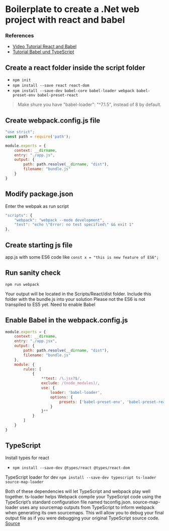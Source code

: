 ﻿# Boilerplate to create a .Net web project with react and babel

### References
- [Video Tutorial React and Babel](https://www.youtube.com/watch?v=bnFgGYooDCM)
- [Tutorial Babel und TypeScript](https://medium.com/@francesco.agnoletto/how-to-set-up-typescript-with-babel-and-webpack-6fba1b6e72d5)

## Create a react folder inside the script folder

- `npm init`
- `npm install --save react react-dom`
- `npm install --save-dev babel-core babel-loader webpack babel-preset-env babel-preset-react`

> Make shure you have "babel-loader": "^7.1.5", instead of 8 by default.

## Create webpack.config.js file

```JavaScript
"use strict";
const path = require('path');

module.exports = {
    context: __dirname,
    entry: "./app.js",
    output: {
        path: path.resolve(__dirname, "dist"),
        filename: "bundle.js"
    }
}
```

## Modify package.json
Enter the webpak as run script 

```JavaScript
"scripts": {
    "webpack": "webpack --mode development",
    "test": "echo \"Error: no test specified\" && exit 1"
},
```

## Create starting js file
app.js with some ES6 code like
`const x = "this is new feature of ES6";`

## Run sanity check
`npm run webpack`

Your output will be located in the Scripts/React/dist folder. Include this folder with the bundle.js into your solution
Please not the ES6 is not transpiled to ES5 yet. Need to enable Babel

## Enable Babel in the webpack.config.js

```JavaScript
module.exports = {
    context: __dirname,
    entry: "./app.jsx",
    output: {
        path: path.resolve(__dirname, "dist"),
        filename: "bundle.js"
    },
    module: {
        rules: [
            {
                **test: /\.jsx?$/,
                exclude: /(node_modules)/,
                use: {
                    loader: 'babel-loader',
                    options: {
                        presets: ['babel-preset-env', 'babel-preset-react']
                    }
                }**
            }
        ]
    }
}
```

## TypeScript

Install types for react
- `npm install --save-dev @types/react @types/react-dom`

TypeScript loader for dev
`npm install --save-dev typescript ts-loader source-map-loader`

Both of these dependencies will let TypeScript and webpack play well together. ts-loader helps Webpack compile your TypeScript code using the TypeScript’s standard configuration file named tsconfig.json. source-map-loader uses any sourcemap outputs from TypeScript to inform webpack when generating its own sourcemaps. This will allow you to debug your final output file as if you were debugging your original TypeScript source code. [Source](https://www.typescriptlang.org/docs/handbook/react-&-webpack.html)

